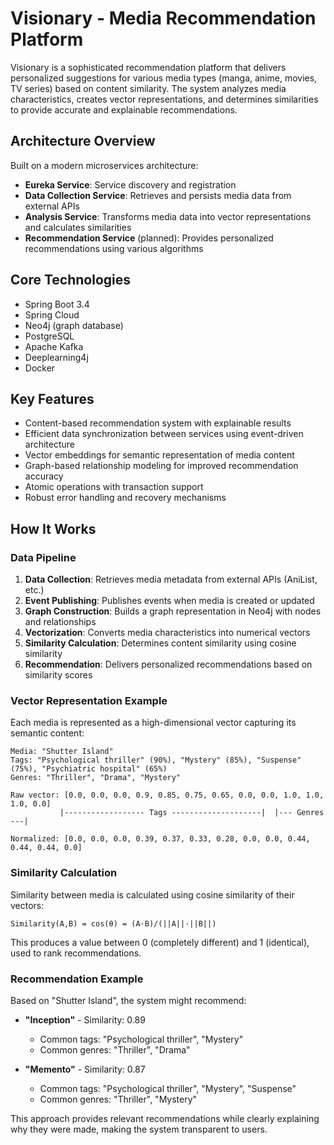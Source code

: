# Visionary - Media Recommendation Platform

Visionary is a sophisticated recommendation platform that delivers personalized suggestions for various media types (manga, anime, movies, TV series) based on content similarity. The system analyzes media characteristics, creates vector representations, and determines similarities to provide accurate and explainable recommendations.

## Architecture Overview

Built on a modern microservices architecture:

- **Eureka Service**: Service discovery and registration
- **Data Collection Service**: Retrieves and persists media data from external APIs
- **Analysis Service**: Transforms media data into vector representations and calculates similarities
- **Recommendation Service** (planned): Provides personalized recommendations using various algorithms

## Core Technologies

- Spring Boot 3.4
- Spring Cloud
- Neo4j (graph database)
- PostgreSQL
- Apache Kafka
- Deeplearning4j
- Docker

## Key Features

- Content-based recommendation system with explainable results
- Efficient data synchronization between services using event-driven architecture
- Vector embeddings for semantic representation of media content
- Graph-based relationship modeling for improved recommendation accuracy
- Atomic operations with transaction support
- Robust error handling and recovery mechanisms

## How It Works

### Data Pipeline

1. **Data Collection**: Retrieves media metadata from external APIs (AniList, etc.)
2. **Event Publishing**: Publishes events when media is created or updated
3. **Graph Construction**: Builds a graph representation in Neo4j with nodes and relationships
4. **Vectorization**: Converts media characteristics into numerical vectors
5. **Similarity Calculation**: Determines content similarity using cosine similarity
6. **Recommendation**: Delivers personalized recommendations based on similarity scores

### Vector Representation Example

Each media is represented as a high-dimensional vector capturing its semantic content:

```
Media: "Shutter Island"
Tags: "Psychological thriller" (90%), "Mystery" (85%), "Suspense" (75%), "Psychiatric hospital" (65%)
Genres: "Thriller", "Drama", "Mystery"

Raw vector: [0.0, 0.0, 0.0, 0.9, 0.85, 0.75, 0.65, 0.0, 0.0, 1.0, 1.0, 1.0, 0.0]
           |------------------ Tags --------------------|  |--- Genres ---|
           
Normalized: [0.0, 0.0, 0.0, 0.39, 0.37, 0.33, 0.28, 0.0, 0.0, 0.44, 0.44, 0.44, 0.0]
```

### Similarity Calculation

Similarity between media is calculated using cosine similarity of their vectors:

```
Similarity(A,B) = cos(θ) = (A·B)/(||A||·||B||)
```

This produces a value between 0 (completely different) and 1 (identical), used to rank recommendations.

### Recommendation Example

Based on "Shutter Island", the system might recommend:

- **"Inception"** - Similarity: 0.89
   - Common tags: "Psychological thriller", "Mystery"
   - Common genres: "Thriller", "Drama"

- **"Memento"** - Similarity: 0.87
   - Common tags: "Psychological thriller", "Mystery", "Suspense"
   - Common genres: "Thriller", "Mystery"

This approach provides relevant recommendations while clearly explaining why they were made, making the system transparent to users.